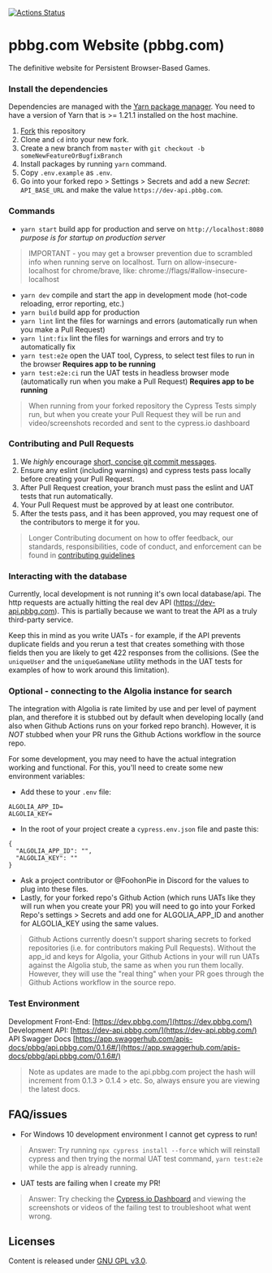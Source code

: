 [![Actions Status](https://github.com/foohonpie/pbbg.com/workflows/main/badge.svg)](https://github.com/foohonpie/pbbg.com/actions)

# pbbg.com Website (pbbg.com)
The definitive website for Persistent Browser-Based Games.

### Install the dependencies
Dependencies are managed with the [Yarn package manager](https://classic.yarnpkg.com/en/docs/install/#mac-stable).
You need to have a version of Yarn that is >= 1.21.1 installed on the host machine.

1. [Fork](https://docs.github.com/en/free-pro-team@latest/github/getting-started-with-github/fork-a-repo) this repository
2. Clone and `cd` into your new fork.
3. Create a new branch from `master` with `git checkout -b someNewFeatureOrBugfixBranch`
4. Install packages by running `yarn` command.
5. Copy `.env.example` as `.env`.
6. Go into your forked repo > Settings > Secrets and add a new *Secret*:  `API_BASE_URL` and make the value `https://dev-api.pbbg.com`.

### Commands
* `yarn start` build app for production and serve on `http://localhost:8080` *purpose is for startup on production server*
> IMPORTANT - you may get a browser prevention due to scrambled info when running serve on localhost.
> Turn on allow-insecure-localhost for chrome/brave, like: chrome://flags/#allow-insecure-localhost
* `yarn dev` compile and start the app in development mode (hot-code reloading, error reporting, etc.)
* `yarn build` build app for production
* `yarn lint` lint the files for warnings and errors (automatically run when you make a Pull Request)
* `yarn lint:fix` lint the files for warnings and errors and try to automatically fix
* `yarn test:e2e` open the UAT tool, Cypress, to select test files to run in the browser **Requires app to be running**
* `yarn test:e2e:ci` run the UAT tests in headless browser mode (automatically run when you make a Pull Request) **Requires app to be running**
> When running from your forked repository the Cypress Tests simply run, but when you create your Pull Request
> they will be run and video/screenshots recorded and sent to the cypress.io dashboard

### Contributing and Pull Requests
1. We *highly* encourage [short, concise git commit messages](https://chris.beams.io/posts/git-commit/).
2. Ensure any eslint (including warnings) and cypress tests pass locally before creating your Pull Request.
3. After Pull Request creation, your branch must pass the eslint and UAT tests that run automatically.
4. Your Pull Request must be approved by at least one contributor.
5. After the tests pass, and it has been approved, you may request one of the contributors to merge it for you.

> Longer Contributing document on how to offer feedback, our standards, responsibilities, code of conduct, and
>enforcement can be found in [contributing guidelines](/CONTRIBUTING.md)

### Interacting with the database
Currently, local development is not running it's own local database/api. The http requests are actually hitting the real
dev API (https://dev-api.pbbg.com). This is partially because we want to treat the API as a truly third-party service.

Keep this in mind as you write UATs - for example, if the API prevents duplicate fields and you rerun a test that
creates something with those fields then you are likely to get 422 responses from the collisions. (See the `uniqueUser`
and the `uniqueGameName` utility methods in the UAT tests for examples of how to work around this limitation).

### Optional - connecting to the Algolia instance for search
The integration with Algolia is rate limited by use and per level of payment plan, and therefore it is stubbed out by
default when developing locally (and also when Github Actions runs on your forked repo branch). However, it is *NOT*
stubbed when your PR runs the Github Actions workflow in the source repo.

For some development, you may need to have the actual integration working and functional. For this, you'll need to
create some new environment variables:
* Add these to your `.env` file:
```
ALGOLIA_APP_ID=
ALGOLIA_KEY=
```
* In the root of your project create a `cypress.env.json` file and paste this:
```
{
  "ALGOLIA_APP_ID": "",
  "ALGOLIA_KEY": ""
}

```
* Ask a project contributor or @FoohonPie in Discord for the values to plug into these files.
* Lastly, for your forked repo's Github Action (which runs UATs like they will run when you create your PR) you will
need to go into your Forked Repo's settings > Secrets and add one for ALGOLIA_APP_ID and another for ALGOLIA_KEY using
the same values.

> Github Actions currently doesn't support sharing secrets to forked repositories (i.e. for contributors making Pull
> Requests). Without the app_id and keys for Algolia, your Github Actions in your will run UATs against the Algolia
> stub, the same as when you run them locally. However, they will use the "real thing" when your PR goes through the
> Github Actions workflow in the source repo.

### Test Environment
Development Front-End: [https://dev.pbbg.com/](https://dev.pbbg.com/)
Development API: [https://dev-api.pbbg.com/](https://dev-api.pbbg.com/)
API Swagger Docs [https://app.swaggerhub.com/apis-docs/pbbg/api.pbbg.com/0.1.6#/](https://app.swaggerhub.com/apis-docs/pbbg/api.pbbg.com/0.1.6#/)
> Note as updates are made to the api.pbbg.com project the hash will increment from 0.1.3 > 0.1.4 > etc. So, always ensure you are viewing the latest docs.

## FAQ/issues
* For Windows 10 development environment I cannot get cypress to run!
> Answer: Try running `npx cypress install --force` which will reinstall cypress and then trying the normal UAT test command, `yarn test:e2e` while the app is already running.
* UAT tests are failing when I create my PR!
> Answer: Try checking the [Cypress.io Dashboard](https://dashboard.cypress.io/projects/befrjn/runs?branches=%5B%5D&committers=%5B%5D&flaky=%5B%5D&page=1&status=%5B%5D&tags=%5B%5D&timeRange=%7B%22startDate%22%3A%221970-01-01%22%2C%22endDate%22%3A%222038-01-19%22%7D) and viewing the screenshots or videos of the failing test to troubleshoot what went wrong.

## Licenses
Content is released under [GNU GPL v3.0](https://www.gnu.org/licenses/gpl-3.0.en.html).

